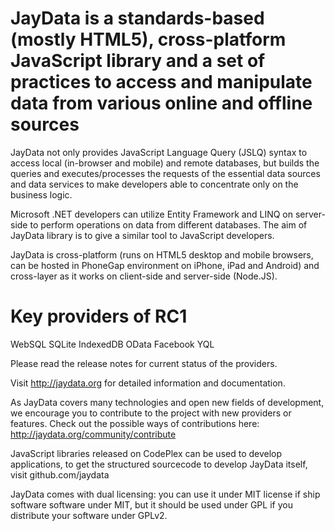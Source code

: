 JayData is a standards-based (mostly HTML5), cross-platform JavaScript library and a set of practices to access 
and manipulate data from various online and offline sources
=======

JayData not only provides JavaScript Language Query (JSLQ) syntax to access local (in-browser and mobile) 
and remote databases, but builds the queries and executes/processes the requests of the essential data 
sources and data services to make developers able to concentrate only on the business logic. 

Microsoft .NET developers can utilize Entity Framework and LINQ on server-side to perform operations on 
data from different databases. The aim of JayData library is to give a similar tool to JavaScript developers.

JayData is cross-platform (runs on HTML5 desktop and mobile browsers, can be hosted in PhoneGap environment 
on iPhone, iPad and Android) and cross-layer as it works on client-side and server-side (Node.JS).

Key providers of RC1
=======
WebSQL
SQLite
IndexedDB
OData
Facebook
YQL

Please read the release notes for current status of the providers.

Visit http://jaydata.org for detailed information and documentation.

As JayData covers many technologies and open new fields of development, we encourage you to contribute to 
the project with new providers or features. 
Check out the possible ways of contributions here: http://jaydata.org/community/contribute

JavaScript libraries released on CodePlex can be used to develop applications, to get the structured 
sourcecode to develop JayData itself, visit github.com/jaydata

JayData comes with dual licensing: you can use it under MIT license if ship software software under MIT, 
but it should be used under GPL if you distribute your software under GPLv2.